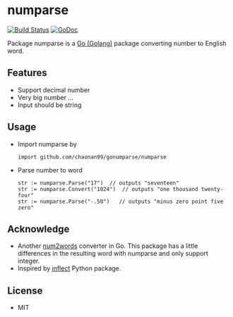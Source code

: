 # numparse
[![Build Status](https://drone.io/github.com/chaonan99/gonumparse/status.png)](https://drone.io/github.com/chaonan99/gonumparse/latest) [![GoDoc](https://godoc.org/github.com/chaonan99/gonumparse/numparse?status.svg)](https://godoc.org/github.com/chaonan99/gonumparse/numparse)

Package numparse is a [Go (Golang)](https://golang.org/) package converting number to English word.

## Features
* Support decimal number
* Very big number ...
* Input should be string

## Usage
* Import numparse by
    ```
    import github.com/chaonan99/gonumparse/numparse
    ```
* Parse number to word
    ```
    str := numparse.Parse("17")  // outputs "seventeen"
    str := numparse.Convert("1024")  // outputs "one thousand twenty-four"
    str := numparse.Parse("-.50")   // outputs "minus zero point five zero"
    ```

## Acknowledge
* Another [num2words](https://github.com/divan/num2words) converter in Go. This package has a little differences in the resulting word with numparse and only support integer.
* Inspired by [inflect](https://github.com/pwdyson/inflect.py) Python package.

## License
* MIT